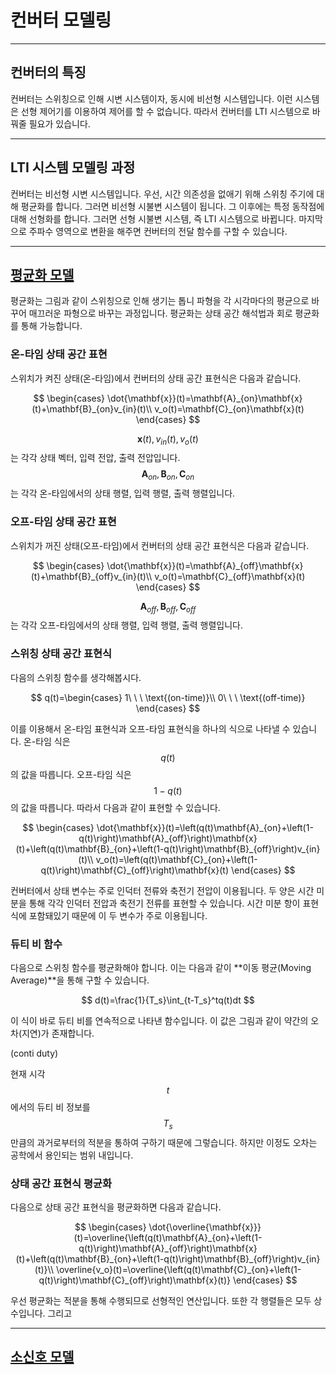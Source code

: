 # 컨버터 모델링

---

## 컨버터의 특징

컨버터는 스위칭으로 인해 시변 시스템이자, 동시에 비선형 시스템입니다.
이런 시스템은 선형 제어기를 이용하여 제어를 할 수 없습니다.
따라서 컨버터를 LTI 시스템으로 바꿔줄 필요가 있습니다.

---

## LTI 시스템 모델링 과정

컨버터는 비선형 시변 시스템입니다.
우선, 시간 의존성을 없애기 위해 스위칭 주기에 대해 평균화를 합니다.
그러면 비선형 시불변 시스템이 됩니다.
그 이후에는 특정 동작점에 대해 선형화를 합니다.
그러면 선형 시불변 시스템, 즉 LTI 시스템으로 바뀝니다.
마지막으로 주파수 영역으로 변환을 해주면 컨버터의 전달 함수를 구할 수 있습니다.

---

## [평균화 모델]()
평균화는 그림과 같이 스위칭으로 인해 생기는 톱니 파형을 각 시각마다의 평균으로 바꾸어 매끄러운 파형으로 바꾸는 과정입니다.
평균화는 상태 공간 해석법과 회로 평균화를 통해 가능합니다.

### 온-타임 상태 공간 표현
스위치가 켜진 상태(온-타임)에서 컨버터의 상태 공간 표현식은 다음과 같습니다.

$$
		\begin{cases}
			\dot{\mathbf{x}}(t)=\mathbf{A}_{on}\mathbf{x}(t)+\mathbf{B}_{on}v_{in}(t)\\
			v_o(t)=\mathbf{C}_{on}\mathbf{x}(t)
		\end{cases}
$$

$$\mathbf{x}(t),v_{in}(t),v_o(t)$$는 각각 상태 벡터, 입력 전압, 출력 전압입니다.
$$\mathbf{A}_{on},\mathbf{B}_{on},\mathbf{C}_{on}$$는 각각 온-타임에서의 상태 행렬, 입력 행렬, 출력 행렬입니다.

### 오프-타임 상태 공간 표현

스위치가 꺼진 상태(오프-타임)에서 컨버터의 상태 공간 표현식은 다음과 같습니다.

$$
		\begin{cases}
			\dot{\mathbf{x}}(t)=\mathbf{A}_{off}\mathbf{x}(t)+\mathbf{B}_{off}v_{in}(t)\\
			v_o(t)=\mathbf{C}_{off}\mathbf{x}(t)
		\end{cases}
$$

$$\mathbf{A}_{off},\mathbf{B}_{off},\mathbf{C}_{off}$$는 각각 오프-타임에서의 상태 행렬, 입력 행렬, 출력 행렬입니다.

### 스위칭 상태 공간 표현식

다음의 스위칭 함수를 생각해봅시다.

$$
q(t)=\begin{cases}
			1\ \ \ \text{(on-time)}\\
			0\ \ \ \text{(off-time)}
		\end{cases}
$$

이를 이용해서 온-타임 표현식과 오프-타임 표현식을 하나의 식으로 나타낼 수 있습니다.
온-타임 식은 $$q(t)$$의 값을 따릅니다.
오프-타임 식은 $$1-q(t)$$의 값을 따릅니다.
따라서 다음과 같이 표현할 수 있습니다.

$$
\begin{cases}
			\dot{\mathbf{x}}(t)=\left(q(t)\mathbf{A}_{on}+\left(1-q(t)\right)\mathbf{A}_{off}\right)\mathbf{x}(t)+\left(q(t)\mathbf{B}_{on}+\left(1-q(t)\right)\mathbf{B}_{off}\right)v_{in}(t)\\
			v_o(t)=\left(q(t)\mathbf{C}_{on}+\left(1-q(t)\right)\mathbf{C}_{off}\right)\mathbf{x}(t)
		\end{cases}
$$

컨버터에서 상태 변수는 주로 인덕터 전류와 축전기 전압이 이용됩니다.
두 양은 시간 미분을 통해 각각 인덕터 전압과 축전기 전류를 표현할 수 있습니다.
시간 미분 항이 표현식에 포함돼있기 때문에 이 두 변수가 주로 이용됩니다.

### 듀티 비 함수

다음으로 스위칭 함수를 평균화해야 합니다.
이는 다음과 같이 **이동 평균(Moving Average)**을 통해 구할 수 있습니다.

$$
d(t)=\frac{1}{T_s}\int_{t-T_s}^tq(t)dt
$$

이 식이 바로 듀티 비를 연속적으로 나타낸 함수입니다.
이 값은 그림과 같이 약간의 오차(지연)가 존재합니다.

(conti duty)

현재 시각 $$t$$에서의 듀티 비 정보를 $$T_s$$만큼의 과거로부터의 적분을 통하여 구하기 때문에 그렇습니다.
하지만 이정도 오차는 공학에서 용인되는 범위 내입니다.

### 상태 공간 표현식 평균화

다음으로 상태 공간 표현식을 평균화하면 다음과 같습니다.

$$
\begin{cases}
			\dot{\overline{\mathbf{x}}}(t)=\overline{\left(q(t)\mathbf{A}_{on}+\left(1-q(t)\right)\mathbf{A}_{off}\right)\mathbf{x}(t)+\left(q(t)\mathbf{B}_{on}+\left(1-q(t)\right)\mathbf{B}_{off}\right)v_{in}(t)}\\
			\overline{v_o}(t)=\overline{\left(q(t)\mathbf{C}_{on}+\left(1-q(t)\right)\mathbf{C}_{off}\right)\mathbf{x}(t)}
		\end{cases}
$$

우선 평균화는 적분을 통해 수행되므로 선형적인 연산입니다.
또한 각 행렬들은 모두 상수입니다.
그리고 


---

## [소신호 모델]()
